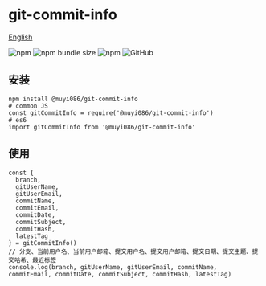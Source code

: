 # git-commit-info

[English](./README.md 'English')

![npm](https://img.shields.io/npm/v/@muyi086/git-commit-info) ![npm bundle size](https://img.shields.io/bundlephobia/min/@muyi086/git-commit-info) ![npm](https://img.shields.io/npm/dt/@muyi086/git-commit-info) ![GitHub](https://img.shields.io/github/license/MuYi086/npm_package)

## 安装
```SHELL
npm install @muyi086/git-commit-info
# common JS
const gitCommitInfo = require('@muyi086/git-commit-info')
# es6
import gitCommitInfo from '@muyi086/git-commit-info'
```

## 使用
```JS
const { 
  branch,
  gitUserName,
  gitUserEmail,
  commitName,
  commitEmail,
  commitDate,
  commitSubject,
  commitHash,
  latestTag
} = gitCommitInfo()
// 分支、当前用户名、当前用户邮箱、提交用户名、提交用户邮箱、提交日期、提交主题、提交哈希、最近标签
console.log(branch, gitUserName, gitUserEmail, commitName, commitEmail, commitDate, commitSubject, commitHash, latestTag)
```